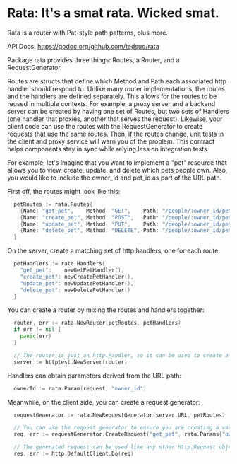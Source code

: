 # Rata: It's a smat rata. Wicked smat.
Rata is a router with Pat-style path patterns, plus more.

API Docs: https://godoc.org/github.com/tedsuo/rata

Package rata provides three things: Routes, a Router, and a RequestGenerator.

Routes are structs that define which Method and Path each associated http handler
should respond to. Unlike many router implementations, the routes and the handlers
are defined separately.  This allows for the routes to be reused in multiple contexts.
For example, a proxy server and a backend server can be created by having one set of
Routes, but two sets of Handlers (one handler that proxies, another that serves the
request). Likewise, your client code can use the routes with the RequestGenerator to
create requests that use the same routes.  Then, if the routes change, unit tests in
the client and proxy service will warn you of the problem.  This contract helps components
stay in sync while relying less on integration tests.

For example, let's imagine that you want to implement a "pet" resource that allows
you to view, create, update, and delete which pets people own.  Also, you would
like to include the owner_id and pet_id as part of the URL path.

First off, the routes might look like this:
```go
  petRoutes := rata.Routes{
    {Name: "get_pet",    Method: "GET",    Path: "/people/:owner_id/pets/:pet_id"},
    {Name: "create_pet", Method: "POST",   Path: "/people/:owner_id/pets"},
    {Name: "update_pet", Method: "PUT",    Path: "/people/:owner_id/pets/:pet_id"},
    {Name: "delete_pet", Method: "DELETE", Path: "/people/:owner_id/pets/:pet_id"},
  }
```

On the server, create a matching set of http handlers, one for each route:
```go
  petHandlers := rata.Handlers{
    "get_pet":    newGetPetHandler(),
    "create_pet": newCreatePetHandler(),
    "update_pet": newUpdatePetHandler(),
    "delete_pet": newDeletePetHandler()
  }
```

You can create a router by mixing the routes and handlers together:
```go
  router, err := rata.NewRouter(petRoutes, petHandlers)
  if err != nil {
    panic(err)
  }

  // The router is just an http.Handler, so it can be used to create a server in the usual fashion:
  server := httptest.NewServer(router)
```

Handlers can obtain parameters derived from the URL path:
```go
  ownerId := rata.Param(request, "owner_id")
```

Meanwhile, on the client side, you can create a request generator:
```go
  requestGenerator := rata.NewRequestGenerator(server.URL, petRoutes)

  // You can use the request generator to ensure you are creating a valid request:
  req, err := requestGenerator.CreateRequest("get_pet", rata.Params{"owner_id": "123", "pet_id": "5"}, nil)

  // The generated request can be used like any other http.Request object:
  res, err := http.DefaultClient.Do(req)
```
